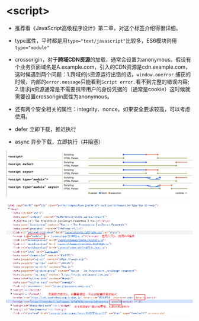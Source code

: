 # \<script>

* 推荐看《JavaScript高级程序设计》第二章，对这个标签介绍得很详细。
* type属性，平时都是用`type="text/javascript"`比较多，ES6模块则用`type="module"`
* crossorigin，对于**跨域CDN资源**的加载，通常会设置为anonymous。假设有个业务页面域名是A.example.com，引入的CDN资源是cdn.example.com，这时候遇到两个问题：1.跨域的js资源运行出错的话，`window.onerror` 捕获的时候，内部的`error.message`只能看到`Script error.`看不到完整的错误内容; 2.请求js资源通常是不需要携带用户的身份凭据的（通常是cookie）这时候就需要设置crossorigin属性为anonymous。
* 还有两个安全相关的属性：integrity、nonce。如果安全要求较高，可以考虑使用。


* defer 立即下载，推迟执行
* async 异步下载，立即执行（并阻塞）

![](./assets/061bd176646f4593bd17f53f0791345b.png)

![vue官网script](assets/vue官网script.png)

